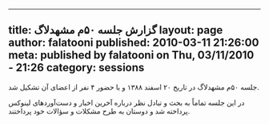 ----------
title: گزارش جلسه ۵۰‌م مشهدلاگ
layout: page
author: falatooni
published: 2010-03-11 21:26:00
meta: published by falatooni on Thu, 03/11/2010 - 21:26
category: sessions
----------
جلسه ۵۰‌م مشهدلاگ در تاریخ ۲۰ اسفند ۱۳۸۸ و با حضور ۴ نفر از اعضای آن تشکیل شد.


<!--more-->



در این جلسه تماماً به بحث و تبادل نظر درباره آخرین اخبار و دست‌آوردهای لینوکس
پرداخته شد و دوستان به طرح مشکلات و سؤالات خود پرداختند.
